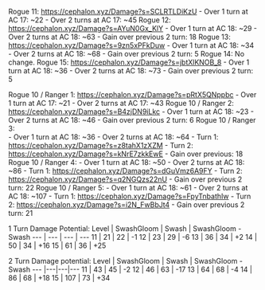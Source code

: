 Rogue 11: https://cephalon.xyz/Damage?s=SCLRTLDiKzU
	- Over 1 turn at AC 17: ~22
	- Over 2 turns at AC 17: ~45
Rogue 12: https://cephalon.xyz/Damage?s=AYuN0Gx_KlY
	- Over 1 turn at AC 18: ~29
	- Over 2 turns at AC 18: ~63
	- Gain over previous 2 turn: 18
Rogue 13: https://cephalon.xyz/Damage?s=9zn5xPFkDuw
	- Over 1 turn at AC 18: ~34
	- Over 2 turns at AC 18: ~68
	- Gain over previous 2 turn: 5
Rogue 14: No change.
Rogue 15: https://cephalon.xyz/Damage?s=jbtXlKNOB_8
	- Over 1 turn at AC 18: ~36
	- Over 2 turns at AC 18: ~73
	- Gain over previous 2 turn: 5
	

Rogue 10 / Ranger 1: https://cephalon.xyz/Damage?s=pRtX5QNppbc
	- Over 1 turn at AC 17: ~21
	- Over 2 turns at AC 17: ~43
Rogue 10 / Ranger 2:  https://cephalon.xyz/Damage?s=B4zjDN9iLkc
	- Over 1 turn at AC 18: ~23
	- Over 2 turns at AC 18: ~46
	- Gain over previous 2 turn: 6
Rogue 10 / Ranger 3:  
	- Over 1 turn at AC 18: ~36
	- Over 2 turns at AC 18: ~64
	- Turn 1: https://cephalon.xyz/Damage?s=z8tahX1zXZM
	- Turn 2: https://cephalon.xyz/Damage?s=kNrE7zkkEwE
	- Gain over previous: 18
Rogue 10 / Ranger 4: 
	- Over 1 turn at AC 18: ~50
	- Over 2 turns at AC 18: ~86
	- Turn 1: https://cephalon.xyz/Damage?s=dGuVmz6A9FY
	- Turn 2: https://cephalon.xyz/Damage?s=q2NGQzs22nU
	- Gain over previous 2 turn: 22
Rogue 10 / Ranger 5: 
	- Over 1 turn at AC 18: ~61
	- Over 2 turns at AC 18: ~107
	- Turn 1: https://cephalon.xyz/Damage?s=FpyTnbathIw
	- Turn 2: https://cephalon.xyz/Damage?s=i2N_FwBbJt4
	- Gain over previous 2 turn: 21


1 Turn Damage Potential:
Level | SwashGloom | Swash | SwashGloom - Swash
--- | --- | --- | ---
11 | 21 | 22 | -1
12 | 23 | 29 | -6
13 | 36 | 34 | +2
14 | 50 | 34 | +16
15  | 61 | 36 | +25



2 Turn Damage potential:
Level | SwashGloom | Swash | SwashGloom - Swash 
--- |---|---|---
11 | 43 | 45 | -2
12 | 46 | 63 |  -17
13 | 64 | 68 | -4
14 | 86 | 68 | +18
15 | 107 | 73 | +34




